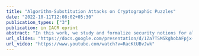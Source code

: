 ```yaml
---
title: "Algorithm-Substitution Attacks on Cryptographic Puzzles"
date: "2022-10-11T12:08:02+05:30"
publication_types: ["3"]
publication: in IACR eprint
abstract: "In this work, we study and formalize security notions for algorithm substitution attacks (ASAs) on em cryptographic puzzles. Puzzles are difficult problems that require an investment of computation, memory, or some other related resource. They are heavily used as a building block for the consensus networks used by cryptocurrencies. These include primitives such as proof-of-work, proof-of-space, and verifiable delay functions (VDFs). Due to economies of scale, these networks increasingly rely on a small number of companies to construct opaque hardware or software (e.g., GPU or FPGA images): this dependency raises concerns about cryptographic subversion. Unlike the algorithms considered by previous ASAs, cryptographic puzzles do not rely on secret keys and thus enable a very different set of attacks. We first explore the threat model for these systems and then propose concrete attacks that (1) selectively reduce a victim's solving capability ( e.g., hashrate) and (2) exfiltrate puzzle solutions to an attacker. We then propose defenses, several of which can be applied to existing cryptocurrency hardware with minimal changes. We also find that mining devices for many major proof-of-work cryptocurrencies already demonstrate errors exactly how a potentially subverted device would. Given that these attacks are relevant to all proof of work cryptocurrencies that have a combined market capitalization of around a few hundred billion dollars (2022), we recommend that all vulnerable mining protocols consider making the suggested adaptations today."
url_slides: "https://docs.google.com/presentation/d/1Za7TSM5kghobAFpjx-HVf-NPTVtVAvLLWvyiLn-oQlw/edit#slide=id.p1"
url_video: "https://www.youtube.com/watch?v=RacKtUBvJwk"
---
```


